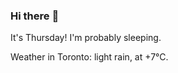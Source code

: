 ### Hi there :wave:

It's Thursday! I'm probably sleeping.

Weather in Toronto: light rain, at +7°C.
